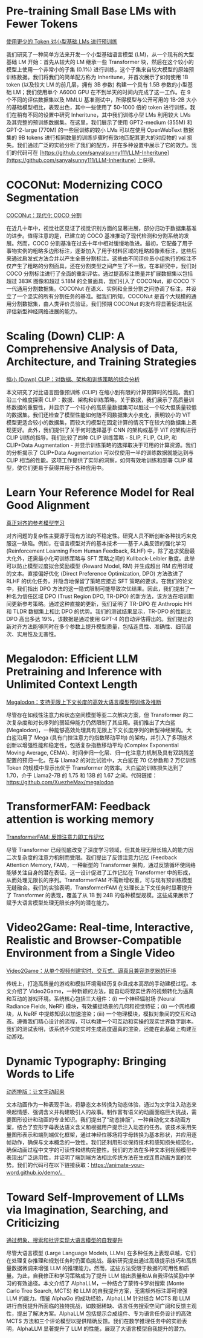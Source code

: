 # Pre-training Small Base LMs with Fewer Tokens
[使用更少的 Token 对小型基础 LMs 进行预训练](https://arxiv.org/abs/2404.08634)

我们研究了一种简单方法来开发一个小型基础语言模型 (LM)，从一个现有的大型基础 LM 开始：首先从较大的 LM 继承一些 Transformer 块，然后在这个较小的模型上使用一个非常小的子集 (0.1%) 进行训练，这个子集来自较大模型的原始预训练数据。我们将我们的简单配方称为 Inheritune，并首次展示了如何使用 1B token (以及较大 LM 的前几层，拥有 3B 参数) 构建一个具有 1.5B 参数的小型基础 LM；我们使用单个 A6000 GPU 在不到半天的时间内完成了这一工作。在 9 个不同的评估数据集以及 MMLU 基准测试中，所得模型与公开可用的 1B-2B 大小的基础模型相比，表现出色，其中一些使用了 50-1000 倍的 token 进行训练。我们在稍有不同的设置中研究 Inheritune，其中我们训练小型 LMs 利用较大 LMs 及其完整的预训练数据集。在这里，我们展示了使用 GPT2-medium (355M) 和 GPT-2-large (770M) 的一些层训练的较小 LMs 可以在使用 OpenWebText 数据集的 9B tokens 进行相同数量的训练步骤时有效地匹配其更大的对应物的 val 损失。我们通过广泛的实验分析了我们的配方，并在多种设置中展示了它的效力。我们的代码可在 [https://github.com/sanyalsunny111/LLM-Inheritune](https://github.com/sanyalsunny111/LLM-Inheritune) 上获得。

# COCONut: Modernizing COCO Segmentation
[COCONut：现代化 COCO 分割](https://arxiv.org/abs/2404.08639)

在近几十年中，视觉社区见证了视觉识别方面的显著进展，部分归功于数据集基准的进步。值得注意的是，已建立的 COCO 基准推动了现代检测和分割系统的发展。然而，COCO 分割基准在过去十年中相对缓慢地改进。最初，它配备了用于事物实例的粗略多边形标注，逐渐加入了用于材料区域的粗略超像素标注，这些后来通过启发式方法合并以产生全景分割标注。这些由不同评价员小组执行的标注不仅产生了粗略的分割面具，还在分割类型之间产生了不一致。在本研究中，我们对 COCO 分割标注进行了全面的重新评估。通过提高标注质量并扩展数据集以包括超过 383K 图像和超过 5.18M 的全景面具，我们引入了 COCONut，即 COCO 下一代通用分割数据集。COCONut 在语义、实例和全景分割之间协调了标注，并设立了一个坚实的所有分割任务的基准。据我们所知，COCONut 是首个大规模的通用分割数据集，由人类评价员验证。我们预期 COCONut 的发布将显著促进社区评估新型神经网络进展的能力。
# Scaling (Down) CLIP: A Comprehensive Analysis of Data, Architecture, and Training Strategies
[缩小 (Down) CLIP：对数据、架构和训练策略的综合分析](https://arxiv.org/abs/2404.08197 )

本文研究了对比语言图像预训练 (CLIP) 在缩小到有限的计算预算时的性能。我们沿三个维度探索 CLIP：数据、架构和训练策略。关于数据，我们展示了高质量训练数据的重要性，并显示了一个较小的高质量数据集可以胜过一个较大但质量较低的数据集。我们还检查了模型性能如何随不同数据集大小变化，表明较小的 ViT 模型更适合较小的数据集，而较大的模型在固定计算的情况下在较大的数据集上表现更好。此外，我们提供了关于何时选择基于 CNN 的架构或基于 ViT 的架构进行 CLIP 训练的指导。我们比较了四种 CLIP 训练策略 - SLIP, FLIP, CLIP, 和 CLIP+Data Augmentation - 并显示训练策略的选择取决于可用的计算资源。我们的分析揭示了 CLIP+Data Augmentation 可以仅使用一半的训练数据就能达到与 CLIP 相当的性能。这项工作提供了实际的洞察，如何有效地训练和部署 CLIP 模型，使它们更易于获得并用于各种应用中。

# Learn Your Reference Model for Real Good Alignment
[真正对齐的参考模型学习](https://arxiv.org/abs/2404.09656)

对齐问题的复杂性主要源于现有方法的不稳定性。研究人员不断创新各种技巧来克服这一缺陷。例如，在语言模型对齐的基本技术——基于人类反馈的强化学习 (Reinforcement Learning From Human Feedback, RLHF) 中，除了追求奖励最大化外，还需最小化可训练策略与 SFT 策略之间的 Kullback-Leibler 散度。此举可以防止模型过度拟合奖励模型 (Reward Model, RM) 并生成超出 RM 应用领域的文本。直接偏好优化 (Direct Preference Optimization, DPO) 方法改进了 RLHF 的优化任务，并隐含地保留了策略应接近 SFT 策略的要求。在我们的论文中，我们指出 DPO 方法的这一隐式限制可能导致次优结果。因此，我们提出了一种名为信任区域 DPO (Trust Region DPO, TR-DPO) 的新方法，该方法在培训期间更新参考策略。通过这种直接的更新，我们证明了 TR-DPO 在 Anthropic HH 和 TLDR 数据集上相比 DPO 的优势。我们的测试结果显示，TR-DPO 的性能比 DPO 高出多达 19%，该数据是通过使用 GPT-4 的自动评估得出的。我们提出的新对齐方法能够同时在多个参数上提升模型质量，包括连贯性、准确性、细节层次、实用性及无害性。

# Megalodon: Efficient LLM Pretraining and Inference with Unlimited Context Length
[Megalodon：支持无限上下文长度的高效大语言模型预训练及推断](https://arxiv.org/abs/2404.08801)

尽管存在如线性注意力和状态空间模型等亚二次解决方案，但 Transformer 的二次复杂度和对长序列的弱延伸能力仍然限制了其应用。我们推出了大白鲨 (Megalodon)，一种能够高效处理具有无限上下文长度序列的新型神经架构。大白鲨沿用了 Mega (具有门控注意力的指数移动平均) 的架构，并引入了多项技术创新以增强性能和稳定性，包括复杂指数移动平均 (Complex Exponential Moving Average, CEMA)、时间步归一化层、归一化注意力机制及具有双跳残差配置的预归一化。在与 Llama2 的对比试验中，大白鲨在 70 亿参数和 2 万亿训练 Token 的规模中显示出优于 Transformer 的效率。大白鲨的训练损失达到了 1.70，介于 Llama2-7B 的 1.75 和 13B 的 1.67 之间。代码链接：https://github.com/XuezheMax/megalodon

# TransformerFAM: Feedback attention is working memory
[TransformerFAM: 反馈注意力即工作记忆](https://arxiv.org/abs/2404.09173)

尽管 Transformer 已经彻底改变了深度学习领域，但其处理无限长输入的能力因二次复杂度的注意力机制而受限。我们提出了反馈注意力记忆 (Feedback Attention Memory, FAM)，一种新型的 Transformer 架构，通过反馈循环使网络能够关注自身的潜在表征。这一设计促进了工作记忆在 Transformer 中的形成，从而处理无限长的序列。TransformerFAM 不需新增权重，可与现有预训练模型无缝融合。我们的实验表明，TransformerFAM 在处理长上下文任务时显著提升了 Transformer 的表现，覆盖了从 1B 到 24B 的各种模型规模。这些成果展示了赋予大语言模型处理无限长序列的潜在能力。

# Video2Game: Real-time, Interactive, Realistic and Browser-Compatible Environment from a Single Video
[Video2Game：从单个视频创建实时、交互式、逼真且兼容浏览器的环境](https://arxiv.org/abs/2404.09833)

传统上，打造高质量的游戏和模拟环境需经历复杂且成本高昂的手动建模过程。本文介绍了 Video2Game，一种新颖的方法，能自动将现实世界的视频转化为逼真和互动的游戏环境。系统核心包括三大组件：(i) 一个神经辐射场 (Neural Radiance Fields, NeRF) 模块，有效捕捉场景的几何和视觉特征；(ii) 一个网格模块，从 NeRF 中提炼知识以加速渲染；(iii) 一个物理模块，模拟对象间的交互和动态。遵循我们精心设计的流程，可以构建一个可互动和实操的现实世界数字副本。我们的测试表明，该系统不仅能实时生成高度逼真的渲染，还能在此基础上构建互动游戏。

# Dynamic Typography: Bringing Words to Life
[动态排版：让文字动起来](https://arxiv.org/abs/2404.11614)

文本动画作为一种表现手法，将静态文本转换为动态体验，通过为文字注入动态来唤起情感、强调含义并构建吸引人的故事。制作富有语义的动画面临巨大挑战，需要图形设计和动画的专业知识。我们提出了“动态排版”，一种自动化文本动画方案，结合了变形字母表达语义含义和根据用户提示注入动态的任务。该技术采用矢量图形表示和端到端优化框架，通过神经位移场将字母转换为基本形状，并应用逐帧动作，确保与文本概念的一致性。我们还利用形状保持技术和感知损失规范化，确保动画过程中文字的可读性和结构完整性。我们的方法在多种文本到视频模型中表现出广泛适用性，并证明了端到端方法相比传统方法在生成连贯动画方面的优势。我们的代码可在以下链接获取：https://animate-your-word.github.io/demo/。

# Toward Self-Improvement of LLMs via Imagination, Searching, and Criticizing
[通过想象、搜索和批评实现大语言模型的自我提升](https://arxiv.org/abs/2404.12253)

尽管大语言模型 (Large Language Models, LLMs) 在多种任务上表现卓越，它们在处理复杂推理和规划任务时仍面临挑战。最新研究提出通过高级提示技巧和高质量数据微调来增强 LLM 的推理能力。然而，这些方法受限于数据的可用性和质量。为此，自我修正和学习策略成为了提升 LLM 输出质量和从自我评估奖励中学习的有效途径。本文介绍了 AlphaLLM，一种结合了蒙特卡罗树搜索 (Monte Carlo Tree Search, MCTS) 和 LLM 的自我提升方案，无需额外标注即可增强 LLM 的能力。借鉴 AlphaGo 的成功经验，AlphaLLM 针对结合 MCTS 和 LLM 进行自我提升所面临的独特挑战，如数据稀缺、语言任务搜索空间广阔和反馈主观性，提出了解决方案。AlphaLLM 包括提示合成组件、专为语言任务设计的高效 MCTS 方法和三个评论模型以提供精确反馈。我们在数学推理任务中的实验表明，AlphaLLM 显著提升了 LLM 的性能，展现了大语言模型自我提升的潜力。